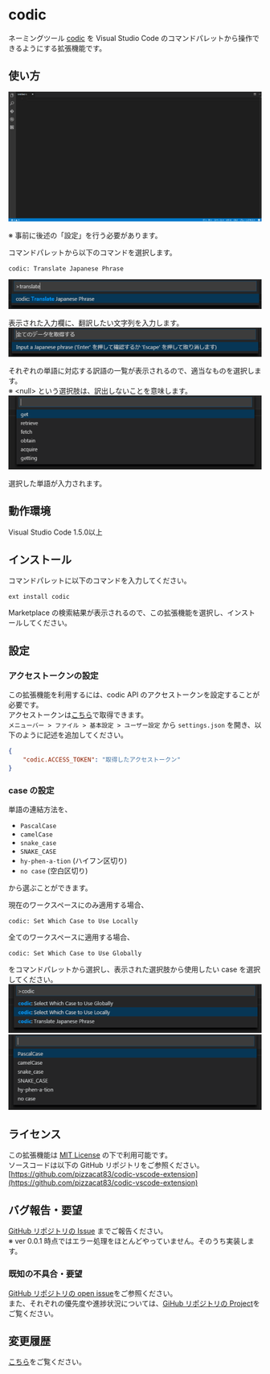 # codic

ネーミングツール [codic](https://codic.jp) を Visual Studio Code のコマンドパレットから操作できるようにする拡張機能です。

## 使い方
![usage GIF](images/usage.gif)  

※ 事前に後述の「設定」を行う必要があります。

コマンドパレットから以下のコマンドを選択します。
```
codic: Translate Japanese Phrase
```
![choose Translation command from command pallet](images/translate.png)  

表示された入力欄に、翻訳したい文字列を入力します。  
![input a phrase to translate](images/japanese.png)  

それぞれの単語に対応する訳語の一覧が表示されるので、適当なものを選択します。  
※ &lt;null&gt; という選択肢は、訳出しないことを意味します。  
![choose an equivalent](images/candidates.png)  

選択した単語が入力されます。

## 動作環境

Visual Studio Code 1.5.0以上

## インストール
コマンドパレットに以下のコマンドを入力してください。
```
ext install codic
```
Marketplace の検索結果が表示されるので、この拡張機能を選択し、インストールしてください。

## 設定

### アクセストークンの設定
この拡張機能を利用するには、codic API のアクセストークンを設定することが必要です。  
アクセストークンは[こちら](https://codic.jp/my/api_status)で取得できます。  
`メニューバー > ファイル > 基本設定 > ユーザー設定` から `settings.json` を開き、以下のように記述を追加してください。
```json
{
    "codic.ACCESS_TOKEN": "取得したアクセストークン"
}
```  

### case の設定
単語の連結方法を、
- `PascalCase`
- `camelCase`
- `snake_case`
- `SNAKE_CASE`
- `hy-phen-a-tion` (ハイフン区切り)
- `no case` (空白区切り)

から選ぶことができます。

現在のワークスペースにのみ適用する場合、
```
codic: Set Which Case to Use Locally
```
全てのワークスペースに適用する場合、
```
codic: Set Which Case to Use Globally
```
をコマンドパレットから選択し、表示された選択肢から使用したい case を選択してください。  
![call command from command pallet](images/codic.png)    
![choose case](images/cases.png)  

## ライセンス
この拡張機能は [MIT License](LICENSE.txt) の下で利用可能です。  
ソースコードは以下の GitHub リポジトリをご参照ください。  
[https://github.com/pizzacat83/codic-vscode-extension](https://github.com/pizzacat83/codic-vscode-extension)

## バグ報告・要望
[GitHub リポジトリの Issue](https://github.com/pizzacat83/codic-vscode-extension/issues) までご報告ください。  
※ ver 0.0.1 時点ではエラー処理をほとんどやっていません。そのうち実装します。

### 既知の不具合・要望
[GitHub リポジトリの open issue](https://github.com/codic-project/codic-vscode-extension/issues?utf8=%E2%9C%93&q=is%3Aissue%20is%3Aopen)をご参照ください。  
また、それぞれの優先度や進捗状況については、[GiHub リポジトリの Project](https://github.com/codic-project/codic-vscode-extension/projects/2)をご覧ください。

## 変更履歴

[こちら](CHANGELOG.md)をご覧ください。